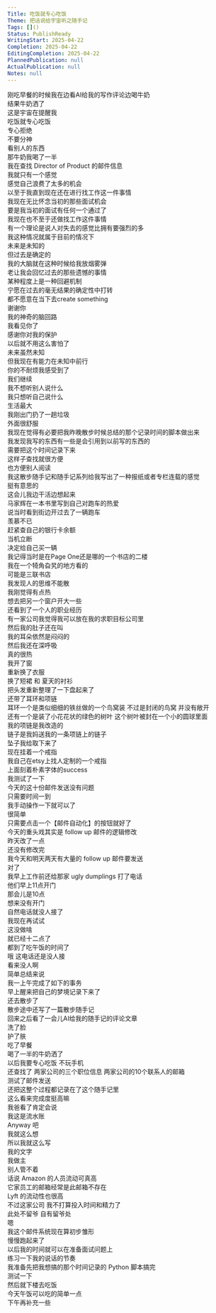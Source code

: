 ```yaml
---  
Title: 吃饭就专心吃饭  
Theme: 把话说给宇宙听之随手记  
Tags: []()  
Status: PublishReady  
WritingStart: 2025-04-22  
Completion: 2025-04-22  
EditingCompletion: 2025-04-22  
PlannedPublication: null  
ActualPublication: null  
Notes: null  
---    
```

刚吃早餐的时候我在边看AI给我的写作评论边喝牛奶    
结果牛奶洒了    
这是宇宙在提醒我    
吃饭就专心吃饭    
专心拒绝    
不要分神    
看别人的东西    
那牛奶我喝了一半      
我在查找 Director of Product 的邮件信息    
我就只有一个感觉    
感觉自己浪费了太多的机会    
以至于我直到现在还在进行找工作这一件事情    
我现在无比怀念当初的那些面试机会    
要是我当初的面试有任何一个通过了    
我现在也不至于还做找工作这件事情      
有一个理论是说人对失去的感觉比拥有要强烈的多    
我这种情况就属于目前的情况下    
未来是未知的    
但过去是确定的    
我的大脑就在这种时候给我放烟雾弹    
老让我会回忆过去的那些遗憾的事情    
某种程度上是一种回避机制    
宁愿在过去的毫无结果的确定性中打转    
都不愿意在当下去create something      
谢谢你    
我的神奇的脑回路    
我看见你了    
感谢你对我的保护    
以后就不用这么害怕了    
未来虽然未知    
但我现在有能力在未知中前行    
你的不耐烦我感受到了    
我们继续      
我不想听别人说什么    
我只想听自己说什么    
生活最大      
我刚出门扔了一趟垃圾    
外面很舒服      
我现在觉得有必要把我昨晚散步时候总结的那个记录时间的脚本做出来    
我发现我写的东西有一些是会引用到以前写的东西的    
需要把这个时间记录下来    
这样子查找就很方便    
也方便别人阅读    
我这散步随手记和随手记系列给我写出了一种报纸或者专栏连载的感觉    
挺有意思的      
这会儿我边干活边想起来    
马家辉在一本书里写到自己对跑车的热爱    
说当时看到街边开过去了一辆跑车    
羡慕不已    
赶紧查自己的银行卡余额    
当机立断    
决定给自己买一辆    
我记得当时是在Page One还是哪的一个书店的二楼    
我在一个犄角旮旯的地方看的    
可能是三联书店      
我发现人的思维不能散    
我刚觉得有点热    
想去把另一个窗户开大一些    
还看到了一个人的职业经历    
有一家公司我觉得我可以放在我的求职目标公司里    
然后我的肚子还在叫    
我的耳朵依然是闷闷的    
然后我还在深呼吸      
真的很热    
我开了窗    
重新换了衣服    
换了短裙 和 夏天的衬衫    
把头发重新整理了一下盘起来了    
还带了耳环和项链    
耳环一个是类似细细的铁丝做的一个鸟窝装 不过是封闭的鸟窝 并没有敞开    
还有一个是装了小花花状的绿色的树叶 这个树叶被封在一个小的圆球里面    
我的项链是我改造的    
链子是我妈送我的一条项链上的链子    
坠子我给取下来了    
现在挂着一个戒指    
我自己在etsy上找人定制的一个戒指    
上面刻着朴素字体的success      
我测试了一下    
今天的这十份邮件发送没有问题    
只需要时间一到    
我手动操作一下就可以了    
很简单    
只需要点击一个【邮件自动化】的按钮就好了    
今天的重头戏其实是 follow up 邮件的逻辑修改    
昨天改了一点    
还没有修改完    
我今天和明天两天有大量的 follow up 邮件要发送      
对了    
我早上工作前还给那家 ugly dumplings 打了电话    
他们早上11点开门    
那会儿是10点    
想来没有开门    
自然电话就没人接了    
我现在再试试      
这没做啥    
就已经十二点了    
都到了吃午饭的时间了    
哦 这电话还是没人接    
看来没人啊      
简单总结来说    
我一上午完成了如下的事务    
早上醒来把自己的梦境记录下来了    
还去散步了    
散步途中还写了一篇散步随手记    
回来之后看了一会儿AI给我的随手记的评论文章    
洗了脸    
护了肤    
吃了早餐    
喝了一半的牛奶洒了    
以后我要专心吃饭 不玩手机    
还查找了 两家公司的三个职位信息 两家公司的10个联系人的邮箱    
测试了邮件发送    
还把这整个过程都记录在了这个随手记里    
这么看来完成度挺高嘛      
我爸看了肯定会说    
我这是流水账    
Anyway 吧    
我就这么想    
所以我就这么写    
我的文字    
我做主    
别人管不着      
话说 Amazon 的人员流动可真高    
它家员工的邮箱经常是此邮箱不存在    
Lyft 的流动性也很高    
不过这家公司 我不打算投入时间和精力了    
此处不留爷 自有留爷处      
嗯    
我这个邮件系统现在算初步雏形    
慢慢跑起来了    
以后我的时间就可以在准备面试问题上    
练习一下我的说话的节奏      
我准备先把我想搞的那个时间记录的 Python 脚本搞完    
测试一下    
然后就下楼去吃饭    
今天午饭可以吃的简单一点    
下午再补充一些      
  